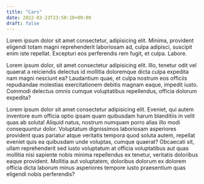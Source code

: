 ```yaml
---
title: "Cars"
date: 2022-03-23T23:50:10+09:00
draft: false
---
```

Lorem ipsum dolor sit amet consectetur, adipisicing elit. Minima, provident eligendi totam magni reprehenderit laboriosam ad, culpa adipisci, suscipit enim iste repellat. Excepturi eos perferendis rem fugit, et culpa. Labore.

Lorem ipsum dolor, sit amet consectetur adipisicing elit. Illo, tenetur odit vel quaerat a reiciendis delectus id mollitia doloremque dicta culpa expedita nam magni nesciunt ea? Laudantium quae, et culpa nostrum eos officiis repudiandae molestias exercitationem debitis magnam eaque, impedit iusto. Commodi delectus omnis cumque voluptatibus repellendus, officia dolorum expedita?

Lorem ipsum dolor sit amet consectetur adipisicing elit. Eveniet, qui autem inventore eum officia optio ipsam quam quibusdam harum blanditiis in velit quas ab soluta! Aliquid natus, nostrum numquam porro alias illo modi consequuntur dolor. Voluptatum dignissimos laboriosam asperiores provident quas pariatur atque veritatis tempora quod soluta autem, repellat eveniet quis ea quibusdam unde voluptas, cumque quaerat? Obcaecati sit, ullam reprehenderit sed iusto voluptatum at officia voluptatibus aut quas mollitia nisi sapiente nobis minima repellendus ex tenetur, veritatis doloribus eaque provident. Mollitia aut voluptatem, doloribus dolorum ex dolorem officia dicta laborum minus asperiores tempore iusto praesentium quas eligendi nobis perferendis?
